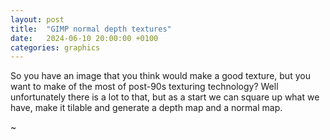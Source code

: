 ```yaml
---
layout: post
title:  "GIMP normal depth textures"
date:   2024-06-10 20:00:00 +0100
categories: graphics
---
```

So you have an image that you think would make a good texture, but you want to make of the most of post-90s texturing technology? Well unfortunately there is a lot to that, but as a start we can square up what we have, make it tilable and generate a depth map and a normal map.

~